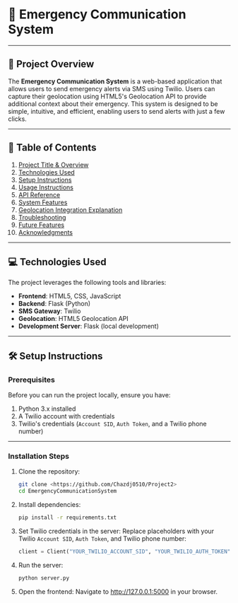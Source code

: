 # 📢 Emergency Communication System

---

## 🚀 **Project Overview**

The **Emergency Communication System** is a web-based application that allows users to send emergency alerts via SMS using Twilio. Users can capture their geolocation using HTML5's Geolocation API to provide additional context about their emergency. This system is designed to be simple, intuitive, and efficient, enabling users to send alerts with just a few clicks.

---

## 📜 **Table of Contents**

1. [Project Title & Overview](#project-title--overview)  
2. [Technologies Used](#technologies-used)  
3. [Setup Instructions](#setup-instructions)  
4. [Usage Instructions](#usage-instructions)  
5. [API Reference](#api-reference)  
6. [System Features](#system-features)  
7. [Geolocation Integration Explanation](#geolocation-integration-explanation)  
8. [Troubleshooting](#troubleshooting)  
9. [Future Features](#future-features)  
10. [Acknowledgments](#acknowledgments)

---

## 💻 **Technologies Used**

The project leverages the following tools and libraries:

- **Frontend**: HTML5, CSS, JavaScript
- **Backend**: Flask (Python)
- **SMS Gateway**: Twilio
- **Geolocation**: HTML5 Geolocation API
- **Development Server**: Flask (local development)
---

## 🛠️ **Setup Instructions**

### Prerequisites
Before you can run the project locally, ensure you have:

1. Python 3.x installed  
2. A Twilio account with credentials
3. Twilio's credentials (`Account SID`, `Auth Token`, and a Twilio phone number)

---

### Installation Steps

1. Clone the repository:
   ```bash
   git clone <https://github.com/Chazdj0510/Project2>
   cd EmergencyCommunicationSystem
2. Install dependencies:
   ```bash
   pip install -r requirements.txt
3. Set Twilio credentials in the server: Replace placeholders with your Twilio `Account SID`, `Auth Token`, and Twilio phone number:
   ```python
   client = Client("YOUR_TWILIO_ACCOUNT_SID", "YOUR_TWILIO_AUTH_TOKEN")
4. Run the server:
   ```bash
   python server.py
5. Open the frontend: Navigate to http://127.0.0.1:5000 in your browser.
